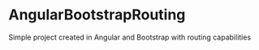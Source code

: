 # AngularBootstrapRouting
Simple project created in Angular and Bootstrap with routing capabilities
